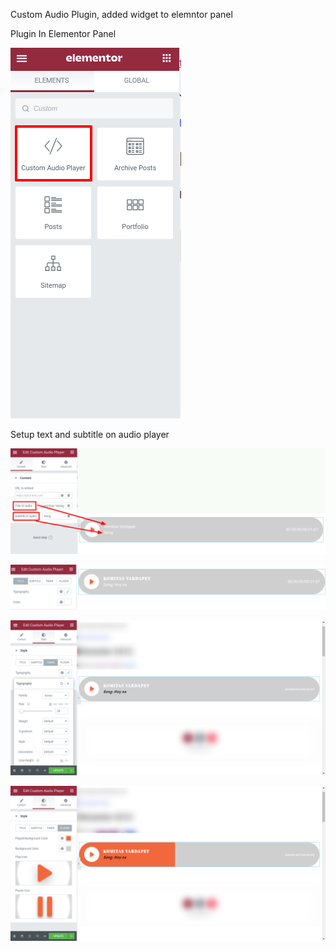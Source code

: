 Custom Audio Plugin, added widget to elemntor panel

Plugin In Elementor Panel

![Elementor Panel](https://github.com/christi-gr/wordpress/blob/main/elementor-custom-audio-plugin/assets/26105079-89d1297ee5bf4cd3a7e1cef0f361a3f7.png)

Setup text and subtitle on audio player

![Text on Player](https://github.com/christi-gr/wordpress/blob/main/elementor-custom-audio-plugin/assets/26105444-61304e9dfe535e0769f46ba10801e032.png)


![Title on Player](https://github.com/christi-gr/wordpress/blob/main/elementor-custom-audio-plugin/assets/26105602-addddfbecbafb96eb74b317cfd4eb097.png)

![Title on Player](https://github.com/christi-gr/wordpress/blob/main/elementor-custom-audio-plugin/assets/26105841-554a7ae659f0287fbf53f35e261914bd.png)

![Title on Player](https://github.com/christi-gr/wordpress/blob/main/elementor-custom-audio-plugin/assets/26105989-f9551158e93e84940326115656432816.png)
